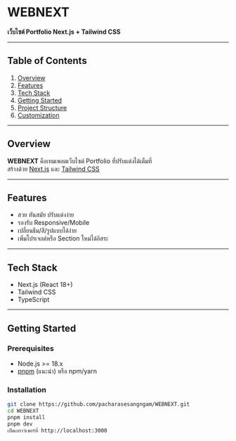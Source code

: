 # WEBNEXT

**เว็บไซต์ Portfolio  Next.js + Tailwind CSS**

---

## Table of Contents

1. [Overview](#overview)
2. [Features](#features)
3. [Tech Stack](#tech-stack)
4. [Getting Started](#getting-started)
5. [Project Structure](#project-structure)
6. [Customization](#customization)


---

## Overview

**WEBNEXT** คือเทมเพลตเว็บไซต์ Portfolio ที่ปรับแต่งได้เต็มที่  
สร้างด้วย [Next.js](https://nextjs.org/) และ [Tailwind CSS](https://tailwindcss.com/)

---

## Features

- สวย ทันสมัย ปรับแต่งง่าย
- รองรับ Responsive/Mobile
- เปลี่ยนธีม/สี/รูปแบบได้ง่าย
- เพิ่มโปรเจกต์หรือ Section ใหม่ได้อิสระ

---

## Tech Stack

- Next.js (React 18+)
- Tailwind CSS
- TypeScript

---

## Getting Started

### Prerequisites

- Node.js >= 18.x
- [pnpm](https://pnpm.io/) (แนะนำ) หรือ npm/yarn

### Installation

```bash
git clone https://github.com/pacharasesangngam/WEBNEXT.git
cd WEBNEXT
pnpm install
pnpm dev
เปิดเบราว์เซอร์ที่ http://localhost:3000


